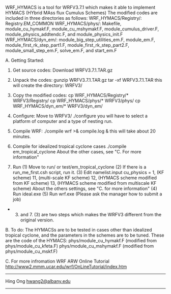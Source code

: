 WRF_HYMACS is a tool for WRFV3.7.1 which makes it able to implement HYMACS (HYbrid MAss flux Cumulus Schemes)
The modified codes are included in three directories as follows:
WRF_HYMACS/Registry/: Registry.EM_COMMON
WRF_HYMACS/phys/: Makefile, module_cu_hymakf.F, module_cu_mshymakf.F, module_cumulus_driver.F, module_physics_addtendc.F, and module_physics_init.F
WRF_HYMACS/dyn_em/: module_big_step_utilities_em.F, module_em.F, module_first_rk_step_part1.F, module_first_rk_step_part2.F, module_small_step_em.F, solve_em.F, and start_em.F

A. Getting Started:

1. Get source codes:
   Download WRFV3.7.1.TAR.gz

2. Unpack the codes:
     gunzip WRFV3.7.1.TAR.gz
     tar -xf WRFV3.7.1.TAR
   this will create the directory: WRFV3/

3. Copy the modified codes:
     cp WRF_HYMACS/Registry/* WRFV3/Registry/
     cp WRF_HYMACS/phys/* WRFV3/phys/
     cp WRF_HYMACS/dyn_em/* WRFV3/dyn_em/

4. Configure:
   Move to WRFV3/
     ./configure
   you will have to select a platform of computer and a type of nesting run.

5. Compile WRF:
     ./compile wrf >& compile.log &
   this will take about 20 minutes.

6. Compile for idealized tropical cyclone cases
     ./compile em_tropical_cyclone
   About the other cases, see "C. For more information"

7. Run
   (1) Move to run/ or test/em_tropical_cyclone
   (2) If there is a run_me_first.csh script, run it.
   (3) Edit namelist.input
       cu_physics                          =  1, (KF scheme)
                                             11, (multi-scale KF scheme)
                                             12, (HYMACS scheme modified from KF scheme)
                                             13, (HYMACS scheme modified from multiscale KF scheme)
       About the others settings, see "C. for more information"
   (4) Run ideal.exe
   (5) Run wrf.exe (Please ask the manager how to submit a job)

*  3. and 7. (3) are two steps which makes the WRFV3 different from the original version. 

B. To do:
   The HYMACSs are to be tested in cases other than idealized tropical cyclone,
   and the parameters in the schemes are to be tuned.
   These are the code of the HYMACS:
   phys/module_cu_hymakf.F   (modified from phys/module_cu_kfeta.F)
   phys/module_cu_mshymakf.F (modified from phys/module_cu_mskf.F)

C. For more infromation
   WRF ARW Online Tutorial
   http://www2.mmm.ucar.edu/wrf/OnLineTutorial/index.htm
   
****************************************************************
Hing Ong
hwang2@albany.edu
****************************************************************
